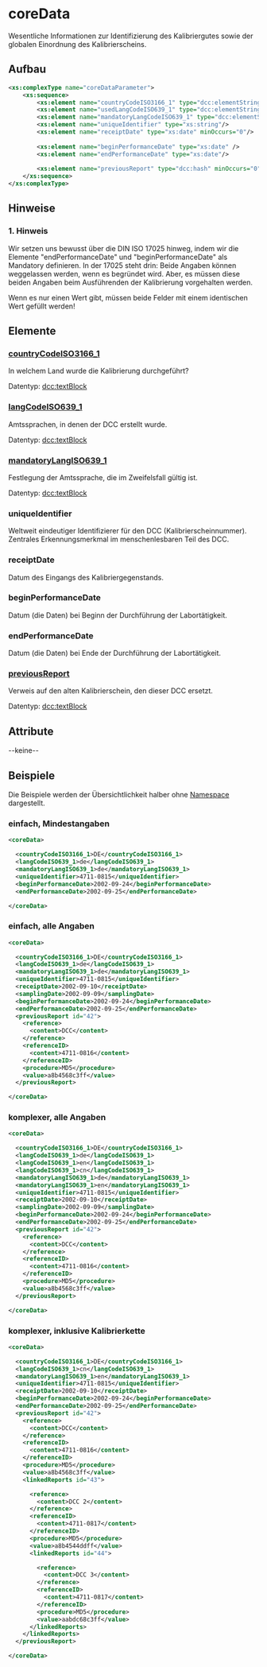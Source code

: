 # coreData

Wesentliche Informationen zur Identifizierung des Kalibriergutes sowie der globalen Einordnung des Kalibrierscheins.

## Aufbau
```xml
<xs:complexType name="coreDataParameter">
    <xs:sequence>
        <xs:element name="countryCodeISO3166_1" type="dcc:elementStringISO3166"/>
        <xs:element name="usedLangCodeISO639_1" type="dcc:elementStringISO639" maxOccurs="unbounded"/>
        <xs:element name="mandatoryLangCodeISO639_1" type="dcc:elementStringISO639" maxOccurs="unbounded"/>
        <xs:element name="uniqueIdentifier" type="xs:string"/>
        <xs:element name="receiptDate" type="xs:date" minOccurs="0"/>
        
        <xs:element name="beginPerformanceDate" type="xs:date" />
        <xs:element name="endPerformanceDate" type="xs:date"/>
        
        <xs:element name="previousReport" type="dcc:hash" minOccurs="0"/>
    </xs:sequence>
</xs:complexType>
```

## Hinweise

### 1. Hinweis
Wir setzen uns bewusst über die DIN ISO 17025 hinweg, indem wir die Elemente "endPerformanceDate" und "beginPerformanceDate" als Mandatory definieren. In der 17025 steht drin: Beide Angaben können weggelassen werden, wenn es begründet wird. Aber, es müssen diese beiden Angaben beim Ausführenden der Kalibrierung vorgehalten werden. 

Wenn es nur einen Wert gibt, müssen beide Felder mit einem identischen Wert gefüllt werden!


## Elemente

### [countryCodeISO3166_1](../complexTypes/elementStringISO3166.md)
In welchem Land wurde die Kalibrierung durchgeführt?

Datentyp: [dcc:textBlock](../complexTypes/elementStringISO3166.md)

### [langCodeISO639_1](../complexTypes/elementStringISO639.md)
Amtssprachen, in denen der DCC erstellt wurde.

Datentyp: [dcc:textBlock](../complexTypes/elementStringISO639.md)

### [mandatoryLangISO639_1](../complexTypes/elementStringISO639.md)
Festlegung der Amtssprache, die im Zweifelsfall gültig ist.

Datentyp: [dcc:textBlock](../complexTypes/elementStringISO639.md)

### uniqueIdentifier
Weltweit eindeutiger Identifizierer für den DCC (Kalibrierscheinnummer).
Zentrales Erkennungsmerkmal im menschenlesbaren Teil des DCC.

### receiptDate
Datum des Eingangs des Kalibriergegenstands.

### beginPerformanceDate
Datum (die Daten) bei Beginn der Durchführung der Labortätigkeit.

### endPerformanceDate
Datum (die Daten) bei Ende der Durchführung der Labortätigkeit.

### [previousReport](../complexTypes/hash.md)
Verweis auf den alten Kalibrierschein, den dieser DCC ersetzt.

Datentyp: [dcc:textBlock](../complexTypes/hash.md)

## Attribute
--keine--

## Beispiele
Die Beispiele werden der Übersichtlichkeit halber ohne [Namespace](../namespace.md) dargestellt.

### einfach, Mindestangaben
```xml
<coreData>

  <countryCodeISO3166_1>DE</countryCodeISO3166_1>
  <langCodeISO639_1>de</langCodeISO639_1>
  <mandatoryLangISO639_1>de</mandatoryLangISO639_1>
  <uniqueIdentifier>4711-0815</uniqueIdentifier>
  <beginPerformanceDate>2002-09-24</beginPerformanceDate>
  <endPerformanceDate>2002-09-25</endPerformanceDate>

</coreData>
```

### einfach, alle Angaben
```xml
<coreData>

  <countryCodeISO3166_1>DE</countryCodeISO3166_1>
  <langCodeISO639_1>de</langCodeISO639_1>
  <mandatoryLangISO639_1>de</mandatoryLangISO639_1>
  <uniqueIdentifier>4711-0815</uniqueIdentifier>
  <receiptDate>2002-09-10</receiptDate>
  <samplingDate>2002-09-09</samplingDate>
  <beginPerformanceDate>2002-09-24</beginPerformanceDate>
  <endPerformanceDate>2002-09-25</endPerformanceDate>
  <previousReport id="42">
    <reference>
      <content>DCC</content>
    </reference>
    <referenceID>
      <content>4711-0816</content>
    </referenceID>
    <procedure>MD5</procedure>
    <value>a8b4568c3ff</value>
  </previousReport>

</coreData>
```

### komplexer, alle Angaben
```xml
<coreData>

  <countryCodeISO3166_1>DE</countryCodeISO3166_1>
  <langCodeISO639_1>de</langCodeISO639_1>
  <langCodeISO639_1>en</langCodeISO639_1>
  <langCodeISO639_1>cn</langCodeISO639_1>
  <mandatoryLangISO639_1>de</mandatoryLangISO639_1>
  <mandatoryLangISO639_1>en</mandatoryLangISO639_1>
  <uniqueIdentifier>4711-0815</uniqueIdentifier>
  <receiptDate>2002-09-10</receiptDate>
  <samplingDate>2002-09-09</samplingDate>
  <beginPerformanceDate>2002-09-24</beginPerformanceDate>
  <endPerformanceDate>2002-09-25</endPerformanceDate>
  <previousReport id="42">
    <reference>
      <content>DCC</content>
    </reference>
    <referenceID>
      <content>4711-0816</content>
    </referenceID>
    <procedure>MD5</procedure>
    <value>a8b4568c3ff</value>
  </previousReport>

</coreData>
```

### komplexer, inklusive Kalibrierkette
```xml
<coreData>

  <countryCodeISO3166_1>DE</countryCodeISO3166_1>
  <langCodeISO639_1>cn</langCodeISO639_1>
  <mandatoryLangISO639_1>en</mandatoryLangISO639_1>
  <uniqueIdentifier>4711-0815</uniqueIdentifier>
  <receiptDate>2002-09-10</receiptDate>
  <beginPerformanceDate>2002-09-24</beginPerformanceDate>
  <endPerformanceDate>2002-09-25</endPerformanceDate>
  <previousReport id="42">
    <reference>
      <content>DCC</content>
    </reference>
    <referenceID>
      <content>4711-0816</content>
    </referenceID>
    <procedure>MD5</procedure>
    <value>a8b4568c3ff</value>
    <linkedReports id="43">

      <reference>
        <content>DCC 2</content>
      </reference>
      <referenceID>
        <content>4711-0817</content>
      </referenceID>
      <procedure>MD5</procedure>
      <value>a8b4544ddff</value>
      <linkedReports id="44">

        <reference>
          <content>DCC 3</content>
        </reference>
        <referenceID>
          <content>4711-0817</content>
        </referenceID>
        <procedure>MD5</procedure>
        <value>aabdc68c3ff</value>
      </linkedReports>
    </linkedReports>
  </previousReport>

</coreData>
```

